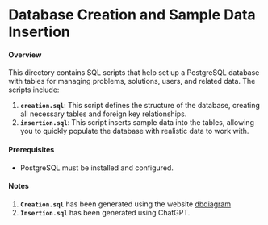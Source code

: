 # Database Creation and Sample Data Insertion

#### Overview
This directory contains SQL scripts that help set up a PostgreSQL database with tables for managing problems, solutions, users, and related data. The scripts include:

1. **`creation.sql`**: This script defines the structure of the database, creating all necessary tables and foreign key relationships.
2. **`insertion.sql`**: This script inserts sample data into the tables, allowing you to quickly populate the database with realistic data to work with.

#### Prerequisites
- PostgreSQL must be installed and configured.

#### Notes
1. **`Creation.sql`** has been generated using the website [dbdiagram](https://dbdiagram.io) 
2. **`Insertion.sql`** has been generated using ChatGPT.